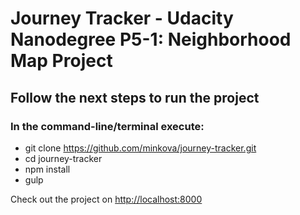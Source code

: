 # Journey Tracker - Udacity Nanodegree P5-1: Neighborhood Map Project

## Follow the next steps to run the project
### In the command-line/terminal execute:
* git clone https://github.com/minkova/journey-tracker.git
* cd journey-tracker
* npm install
* gulp

Check out the project on [http://localhost:8000](http://localhost:8000)
